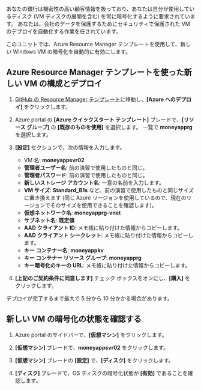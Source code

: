 あなたの銀行は機密性の高い顧客情報を扱っており、あなたは自分が使用しているディスク (VM ディスクの展開を含む) を常に暗号化するように要求されています。 あなたは、会社のデータを保護するためにセキュリティで保護された VM のデプロイを自動化する作業を任されています。

このユニットでは、Azure Resource Manager テンプレートを使用して、新しい Windows VM の暗号化を自動的に有効にします。

## <a name="configure-and-deploy-a-new-vm-using-an-azure-resource-manager-template"></a>Azure Resource Manager テンプレートを使った新しい VM の構成とデプロイ

1. [GitHub の Resource Manager テンプレート](https://github.com/Azure/azure-quickstart-templates/tree/master/201-encrypt-create-new-vm-gallery-image)に移動し、**[Azure へのデプロイ]** をクリックします。
1. Azure portal の **[Azure クイックスタート テンプレート]** ブレードで、**[リソース グループ]** の **[既存のものを使用]** を選択します。 一覧で **moneyapprg** を選択します。
1. **[設定]** セクションで、次の情報を入力します。

   - VM 名: **moneyappsvr02**
   - **管理者ユーザー名**: 前の演習で使用したものと同じ。
   - **管理者パスワード**: 前の演習で使用したものと同じ。
   - **新しいストレージ アカウント名**: 一意の名前を入力します。
   - **VM サイズ**: **Standard_B1s** など、前の演習で使用したものと同じサイズに置き換えます (同じ Azure リージョンを使用しているので、現在のリージョンでそのサイズを使用できることを確認します)。
   - **仮想ネットワーク名**: **moneyapprg-vnet**
   - **サブネット名**: **既定値**
   - **AAD クライアント ID**: メモ帳に貼り付けた情報からコピーします。
   - **AAD クライアント シークレット**: メモ帳に貼り付けた情報からコピーします。
   - **キー コンテナー名**: **moneyappkv**
   - **キー コンテナー リソース グループ**: **moneyapprg**
   - **キー暗号化のキーの URL**: メモ帳に貼り付けた情報からコピーします。
1. **[上記のご契約条件に同意します]** チェック ボックスをオンにし、**[購入]** をクリックします。

デプロイが完了するまで最大で 5 分から 10 分かかる場合があります。

## <a name="verify-encryption-status-of-new-vm"></a>新しい VM の暗号化の状態を確認する

1. Azure portal のサイドバーで、**[仮想マシン]** をクリックします。

1. **[仮想マシン]** ブレードで、**moneyappsvr02** をクリックします。

1. **[仮想マシン]** ブレードの **[設定]** で、**[ディスク]** をクリックします。

1. **[ディスク]** ブレードで、OS ディスクの暗号化状態が **[有効]** であることを確認します。
